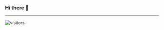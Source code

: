### Hi there 👋

---

![visitors](https://visitor-badge.laobi.icu/badge?page_id=MikeMNelhams/MikeMNelhams)

